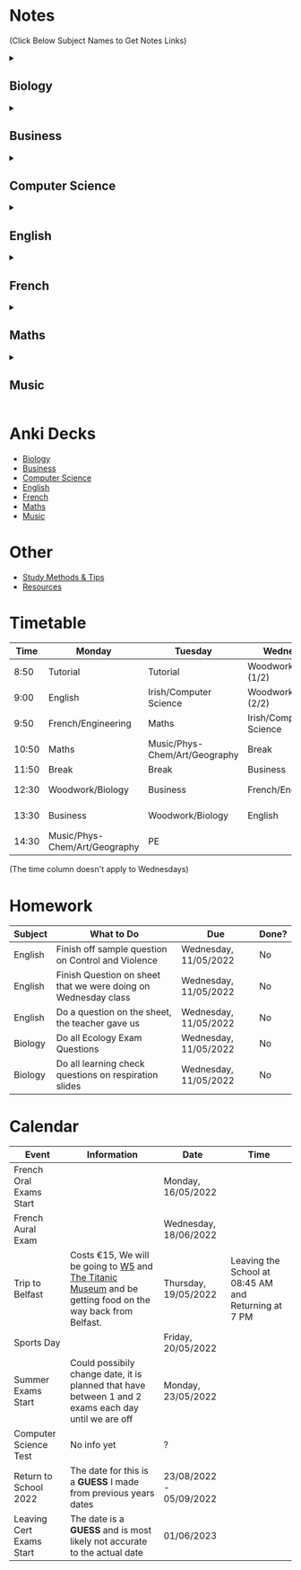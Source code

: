 # Notes
(Click Below Subject Names to Get Notes Links)

<details><summary><h2>Biology</h2></summary>
  
<h3 id="the-study-of-living-organisms">The Study of Living Organisms</h3>

<ul>
<li><a href="subjects/biology/syllabus-and-exam-structure.md">Syllabus &amp; Exam Structure</a></li>
<li><a href="subjects/biology/experiments/experiments.md">Experiments</a></li>
<li><a href="subjects/biology/terms-and-definitions.md">Terms &amp; Definitions</a></li>
</ul>
<h3 id="units-1-the-study-of-life">Units 1 - The Study of Life</h3>
<ul>
<li><a href="https://youtube.com/playlist?list=PLgPhtu6xzA1cwFwOLbYpxJTaJbUdZiC8O">Video Playlist for Unit 1</a></li>
<li><a href="">(A Search for a) Definition of Life &amp; Characteristics of Life</a></li>
<li><a href="">Scientific Method</a></li>
<li><a href="">Nutrition (&amp; Food)</a></li>
<h4 id="ecology">Ecology</h4>
<li><a href="">Ecology, Ecosystem, Biosphere, Habitat &amp; Niche</a></li>
<li><a href="">Environmental Factors</a></li>
<li><a href="subjects/biology/topics/unit-1/nutrient-recycling/nutrient-recycling.md">Nutrient Recycling</a></li>
<li><a href="subjects/biology/topics/unit-1/pyramid-of-numbers/pyramid-of-numbers.md">Pyramid of Numbers</a></li>
</ul>
<h3 id="units-2-the-cell">Units 2 - The Cell</h3>
<ul>
<li><a href="https://youtube.com/playlist?list=PLgPhtu6xzA1dnBCtGOPCN-ak7TARs-wu1">Video Playlist of Unit 2</a></li>
<li><a href="">The Cell</a></li>
</ul>
<h3 id="units-3-the-organism">Units 3 - The Organism</h3>
<ul>
<li><a href="https://youtube.com/playlist?list=PLgPhtu6xzA1f_J5DHWRNb_mcZw_2pYtO8">Video Playlist of Unit 3</a></li>
<li><a href="">Skeletal System</a></li>
<li><a href="">The Digestive System</a></li>
<li><a href="">Enzymes &amp; Metabolism</a></li>
<li><a href="">The Circulatory System</a></li>
<li><a href="">Movement of Molecules Across Cell Membranes</a></li>
<li><a href="">Homeostasis</a></li>
<li><a href="">The Human Breathing System</a></li>
<li><a href="">Excretion</a></li>
</ul>

  
</details>
<details><summary><h2>Business</h2></summary>
  
<ul>
<li><a href="answering-exam-questions.md">Answering Exam Questions</a></li>
</ul>
<h3 id="unit-1-introduction-to-people-in-business">Unit 1: Introduction to People in Business</h3>
<ul>
<li><a href="/subjects/business/topics/unit-1/1-people-in-business/1-people-in-business.md">1. People in Business</a></li>
<li><a href="">2. Consumer Conflict</a></li>
<li><a href="">3. Industrial Relations</a></li>
</ul>
<h3 id="unit-2-enterprise">Unit 2: Enterprise</h3>
<ul>
<li><a href="">4. Enterprise</a></li>
</ul>
<h3 id="unit-3-managing-1">Unit 3: Managing 1</h3>
<ul>
<li><a href="">5. Introduction to Management</a></li>
<li><a href="">6. Management Skills: Leading and Motivating</a></li>
<li><a href="">7. Management Skills: Communicating</a></li>
<li><a href="">8. Management Activities: Planning, Organising and Controlling</a></li>
</ul>
<h3 id="unit-4-managing-2">Unit 4: Managing 2</h3>
<ul>
<li><a href="">9. Human Resource Management</a></li>
<li><a href="">10. Managing Change</a></li>
<li><a href="">11. Insurance and Taxation</a></li>
<li><a href="">12. Monitoring a Business: Ratio Analysis</a></li>
<li><a href="">13. Finance</a></li>
</ul>
<h3 id="unit-5-business-in-action">Unit 5: Business in Action</h3>
<ul>
<li><a href="">14. Identifying Business Opportunities</a></li>
<li><a href="">15. Business Start-Up</a></li>
<li><a href="">16. Market Analysis</a></li>
<li><a href="">17. The Marketing Mix</a></li>
<li><a href="">18. Business Expansion</a></li>
</ul>
<h3 id="unit-6-domestic-environment">Unit 6: Domestic Environment</h3>
<ul>
<li><a href="">19. Categories of Industury</a></li>
<li><a href="">20. Business Organisations</a></li>
<li><a href="">21. Business, the Economy and Government</a></li>
<li><a href="">22. Community Development</a></li>
<li><a href="">23. Ethical, Social and Environmental Responsibility</a></li>
</ul>
<h3 id="unit-7-international-environment">Unit 7: International Environment</h3>
<ul>
<li><a href="">24. International Trade</a></li>
<li><a href="subjects/business/topics/unit-7/25-eu/25-eu.md">25. The European Union</a></li>
<li><a href="">26. Global Business</a></li>
<li><a href="">27. The Applied Business Question (ABQ)</a></li>
</ul>
  
</details>
<details><summary><h2>Computer Science</h2></summary>
  
<ul>
<li><a href="subjects/computer-science/python-programming/exam-structure.md">Exam Structure</a></li>
<li><a href="subjects/computer-science/python-programming/data.md">Data</a></li>
<li><a href="subjects/computer-science/python-programming/data-feminism.md">Data Feminism</a></li>
<li><a href="subjects/computer-science/python-programming/AI.md">Artificial Intelligence</a></li>
<li><a href="subjects/computer-science/python-programming/computer-components.md">Computer Components</a></li>
</ul>
<h3><a href="subjects/computer-science/python-programming/python-programming.md">Python Programming</a></h3>
<ul>
<li><a href="subjects/computer-science/python-programming/">Numerical Python</a></li>
<li><a href="subjects/computer-science/python-programming/">Variables</a></li>
<li><a href="subjects/computer-science/python-programming/">volumesphere.py</a></li>
<li><a href="subjects/computer-science/python-programming/">Inputs</a></li>
<li><a href="subjects/computer-science/python-programming/">Boolean Logic</a></li>
<li><a href="subjects/computer-science/python-programming/">Conditionals</a></li>
</ul>
  
</details>
<details><summary><h2>English</h2></summary>
  
<ul>
<li><p><a href="summer-exam.md">Summer Exam Stuff</a></p></li>
<li><a href="composition/composition.md">Composition</a></li>
<li><a href="poetry/poetry.md">Poetry</a></li>
</ul>
<h3 id="texts">Texts</h3>
<ul>
<li><a href="texts/casablanca.md">Casablanca</a></li>
<li><a href="texts/dolls-house/dolls-house.md">A Doll&#39;s House</a></li>
<li><a href="texts/room/room.md">Room</a></li>
</ul>
<h3 id="exam-structure">Exam Structure</h3>
<ul>
<li><a href="exam-structure/exam-structure.md">Exam Structure</a></li>
<li><a href="exam-structure/breakdown-of-marks.md">Breakdown of Marks</a></li>
<li><a href="exam-structure/marking-criteria.md">Marking Criteria</a></li>
<li><a href="exam-structure/modes-of-comparison.md">Modes of Comparison (2023)</a></li>
<li><a href="exam-structure/comprehension-question-b.md">Comprehension: Question B</a></li>
</ul>

  
</details>
<details><summary><h2>French</h2></summary>
  
<h3 id="paul-rickard-era-5th-year-">Paul Rickard Era (5th Year)</h3>
<ul>
<li><a href="subjects/french/paul-era/vocabulary.md">Vocabulary & Phrases</a></li>
<li><a href="subjects/french/paul-era/how-to-write-a-diary-entry.md">How to write a Diary Entry</a></li>
<li><a href="subjects/french/paul-era/opinion-question.md">The Opinion Question</a></li>
</ul>
<ul>
<h4 id="grammar">Grammar</h4>
<li><a href="subjects/french/paul-era/grammar/adjectives.md">Adjectives</a></li>
<h5 id="tenses">Tenses</h5>
<li><a href="subjects/french/paul-era/grammar/tenses/past-tense.md">Past Tense</a></li>
<li><a href="subjects/french/paul-era/grammar/tenses/near-future-tense.md">Near Future Tense</a></li>
<li><a href="subjects/french/paul-era/grammar/tenses/future-tense.md">Future Tense</a></li>
<li><a href="subjects/french/paul-era/grammar/tenses/conditional-tense.md">Conditional Tense</a></li>
<h5 id="verbs">Verbs</h5>
<li><a href="subjects/french/paul-era/grammar/verbs/modal-verbs.md">The Modal Verbs</a></li>
<li><a href="subjects/french/paul-era/verbs/spelling-changes-to-verbs.md">Spelling Changes to Verbs</a></li>
<li><a href="subjects/french/paul-era/grammar/verbs/porter.md">Porter - To Wear</a></li>
</ul>

  
</details>
<details><summary><h2>Maths</h2></summary>

<h3 id="algebra">Algebra</h3>
<ul>
<li><a href="">Factorising</a></li>
<li><a href="">Simultaneous Equations</a></li>
<li><a href="">Types of Functions</a></li>
</ul>

  
</details>
<details><summary><h2>Music</h2></summary>

<ul>
<li><a href="subjects/music/exam-structure/exam-structure.md">Exam Structure(s) and Marking</a></li>
<li><a href="subjects/music/elements-of-music/elements-of-music.md">Elements of Music</a></li>
<li><a href="subjects/music/orchestra/orchestra.md">The Orchestra</a></li>
</ul>
<h3 id="irish-music">Irish Music</h3>
<ul>
<li><a href="">Traditional Features of Irish Music</a></li>
<li><a href="">Traditional Instruments</a></li>
<li><a href="">Irish Dance Types</a></li>
<li><a href="">Sean Nós Singing</a></li>
<li><a href="">Irish Fusion</a></li>
<li><a href="">Types of Irish Songs</a></li>
<h4 id="essays">Essays</h4>
<li><a href="">Sean Nós</a></li>
<li><a href="">The Harping Tradition</a></li>
<li><a href="">Seán Ó Riada</a></li>
<li><a href="">Mícheál Ó Shuilleabháin</a></li>
<li><a href="">Céilí Bands</a></li>
<li><a href="">Irish Song Tradition</a></li>
<li><a href="">Irish Dance</a></li>
<li><a href="">Influence of traditional Irish Music on the Music of North America</a></li>
<li><a href="">Collectors</a></li>
<li><a href="">Edward Bunting</a></li>
<li><a href="">Regional Styles</a></li>
</ul>
<h3 id="music-theory">Music Theory</h3>
<ul>
<li><a href="">Note Names and Values</a></li>
<li><a href="">Clefs</a><h4 id="treble">Treble</h4>
</li>
<li><a href="">Treble Notes</a></li>
<li><a href="">Treble Key Signatures</a><h4 id="bass">Bass</h4>
</li>
<li><a href="">Bass Notes</a></li>
</ul>
<h3 id="set-works-set-a-">Set Works (Set A)</h3>
<ul>
<li><a href="subjects/music/set-works/romeo-and-juliet.md">Romeo &amp; Juilet Overture by Tchaikovsky</a></li>
<li><a href="subjects/music/set-works/bohemian-rhapsody.md">Bohemian Rhapsody by Queen</a></li>
<li><a href="subjects/music/set-works/piano-quartet.md">Piano Quartet No. 1 by Gerald Barry</a></li>
<li><a href="subjects/music/set-works/cantata-78.md">Cantata 78 &quot;Jesu Der Du Meine Seele” by Bach</a></li>
</ul>

  
</details>

# Anki Decks
- [Biology](https://github.com/cutthroat78/Leaving-Cert-Notes/releases/download/Biology/Biology.Leaving.Cert.apkg)
- [Business]()
- [Computer Science]()
- [English]()
- [French]()
- [Maths]()
- [Music]()
# Other
- [Study Methods & Tips](other/study.md)
- [Resources](other/resources.md)
# Timetable

| Time | Monday | Tuesday | Wednesday | Thursday | Friday |
| --- | --- | --- | --- | --- | --- |
| 8:50 | Tutorial | Tutorial | Woodwork/Biology (1/2) | Tutorial | Tutorial |
| 9:00 | English | Irish/Computer Science | Woodwork/Biology (2/2) | Maths | English |
| 9:50 | French/Engineering | Maths | Irish/Computer Science | Music/Phys-Chem/Art/Geography | Irish/Computer Science |
| 10:50 | Maths | Music/Phys-Chem/Art/Geography | Break | English | Maths |
| 11:50 | Break | Break | Business | Break | Break |
| 12:30 | Woodwork/Biology | Business | French/Engineering | Irish/Computer Science | Business |
| 13:30 | Business | Woodwork/Biology | English | Relation & Sexual Education | French/Engineering |
| 14:30 | Music/Phys-Chem/Art/Geography | PE || French/Engineering | Music/Phys-Chem/Art/Geography |

(The time column doesn't apply to Wednesdays)

# Homework

| Subject | What to Do | Due | Done? |
|-|-|-|-|
| English | Finish off sample question on Control and Violence | Wednesday, 11/05/2022 | No |
| English | Finish Question on sheet that we were doing on Wednesday class | Wednesday, 11/05/2022 | No |
| English | Do a question on the sheet, the teacher gave us | Wednesday, 11/05/2022 | No |
| Biology | Do all Ecology Exam Questions | Wednesday, 11/05/2022 | No |
| Biology | Do all learning check questions on respiration slides | Wednesday, 11/05/2022 | No |

# Calendar

| Event | Information | Date | Time |
|-|-|-|-|
| French Oral Exams Start | | Monday, 16/05/2022 | |
| French Aural Exam | | Wednesday, 18/06/2022 | |
| Trip to Belfast | Costs €15, We will be going to [W5](https://w5online.co.uk/) and [The Titanic Museum](https://www.titanicbelfast.com/) and be getting food on the way back from Belfast. | Thursday, 19/05/2022 | Leaving the School at 08:45 AM and Returning at 7 PM |
| Sports Day | | Friday, 20/05/2022 | |
| Summer Exams Start | Could possibily change date, it is planned that have between 1 and 2 exams each day until we are off | Monday, 23/05/2022 | |
| Computer Science Test | No info yet | ? | |
| Return to School 2022 | The date for this is a **GUESS** I made from previous years dates | 23/08/2022 - 05/09/2022| |
| Leaving Cert Exams Start | The date is a **GUESS** and is most likely not accurate to the actual date | 01/06/2023 |

<!--
# Calendar Archive
## 5th Year
| French Test | Test on vocab from sheet | Wednesday, 27/04/2022 |
| Trip out to either Glendalough or Bray (Where will be decided on the day) | Leaving school at 9:00 AM and will be arriving back at the school at 2:30 PM. We are going with Graham Maher. If we do go to Glendalough, we will not be going up the mountains | Friday, 06/05/2022 | |
-->

<!--
# Homework Archive
## 5th Year
| Biology | Finish Ecology Booklet | Tuesday, 10/05/2022 | Yes |
| Biology | Do Question 11, Ecology Exam Question | Tuesday, 03/05/2022 | No |
| French | Get vocab from top of sheet and highlighted words on sheet and put into hardback notes | Wednesday, 27/04/2022  | No |
| Maths | Finish all questions on page 183 | Friday, 29/04/2022 | No |
| French | Get ten phrases that can be used to answer this question: "Est-ce que les portables devraieur être intendits dans les écoles Irlandais?" (Should phones be banned in Irish schools?) | Thursday, 28/04/2022 | No |
- Biology - Page 297 diagrams 27.5 and 27.6 into hardback - 07/03/2022
- English - Personal Essay (5 paragraphs): Write a personal essay in which you explore your sense of what a particular place means to you - 14/02/2022
- English - Room Booklet Comprehension Questions - 14/02/2022
- Biology - Finish Homeostasis Worksheet - 01/03/2022
- Maths - Questions 8, 9 and 11 - 03/03/2022
- [ ] Biology - page 301 question 1 & 2 - 08/03/2022
- [ ] French - Do page 142 Questions  - 14/03/2022
- [ ] Biology - do digital and physical write up on breathing rate test - 14/03/2022
- [ ] Business - page 458 Do Question A, B and C - 21/03/2022
- [ ] Biology - 
  - [x] 1. Watch video on teams 
  - [ ] 2. Copy diagram
    - [ ] a. urinary system handout
    - [x] b. label nephron diagram
    - [ ] c. copy diagram of nephron from pg. 316 of textbook into hardback
- [ ] Maths - page 142 questions: 3, 5, 8, 12 - 21/03/2022
- [ ] Biology - workbook page 87 - 16/03/2022
- [ ] Biology - 2016 Q12 on sheet - 21/03/2022
- [ ] French - Do question that is in markdown file on my pinephone - 23/03/2022
- [ ] Biology - Do Question 1 + 2 on Page 457 - 30/03/2022
- [ ] French - Do five questions on page - 31/03/2022
- [ ] English - Question 1-4 - 31/03/2022
- [ ] English - Write a paragraph on one of the Relationships in Room  - 01/04/2022
- [ ] Biology - Workbook Page 113 Q 1 (part e of 1), 2, 3, 4, 5, 6, 7 - 05/04/2022
- [ ] Biology - Study definitions scientific method - 05/04/2022
-->
